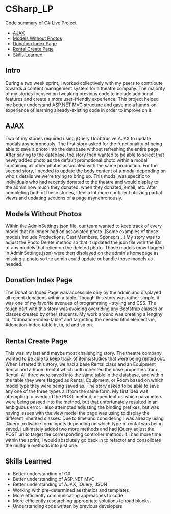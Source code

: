 # CSharp_LP
Code summary of C# Live Project

 * [AJAX](#ajax)
 * [Models Without Photos](#models-without-photos)
 * [Donation Index Page](#donation-index-page)
 * [Rental Create Page](#rental-create-page)
 * [Skills Learned](#skills-learned)

## Intro
During a two week sprint, I worked collectively with my peers to contribute towards a content management system for a theatre company. The majority of my stories focused on tweaking previous code to include additional features and create a more user-friendly experience. This project helped me better understand ASP.NET MVC structure and gave me a hands-on experience of learning already-existing code in order to improve on it.

## AJAX
Two of my stories required using jQuery Unobtrusive AJAX to update modals asynchronously. The first story asked for the functionality of being able to save a photo into the database without refreshing the entire page. After saving to the database, the story then wanted to be able to select that newly added photo as the default promotional photo within a modal containing all other photos associated with the same production. For the second story, I needed to update the body content of a modal depending on who's details we we're trying to bring up. This modal was specific to individuals who had recently donated to the theatre and would display to the admin how much they donated, when they donated, email, etc. After completing both of these stories, I feel a lot more confident utilizing partial views and updating sections of a page asynchronously.

## Models Without Photos
Within the AdminSettings.json file, our team wanted to keep track of every model that no longer had an associated photo. (Some examples of those models include Productions, Cast Members, Sponsors...) My story was to adjust the Photo Delete method so that it updated the json file with the IDs of any models that relied on the deleted photo. Those models (now flagged in AdminSettings.json) were then displayed on the admin's homepage as missing a photo so the admin could update or handle those models as needed.

## Donation Index Page
The Donation Index Page was accessible only by the admin and displayed all recent donations within a table. Though this story was rather simple, it was one of my favorite avenues of programming - styling and CSS. The tough part with this story was avoiding overriding any Bootstrap classes or classes created by other students. My work around was creating a lengthy id; "#donation-index-table" and targetting the needed html elements ie, #donation-index-table tr, th, td and so on.

## Rental Create Page
This was my last and maybe most challenging story. The theatre company wanted to be able to keep track of items/studios that were being rented out. When I started this story, we had a base Rental class and an Equipment Rental and a Room Rental which both inherited the base properties from Rental. All three were saved into the same table in the database, and within the table they were flagged as Rental, Equipment, or Room based on which model type they were being saved as. The story asked to be able to save any one of the three types all from the same form. My first idea was attempting to overload the POST method, dependent on which parameters were being passed into the method, but that unfortunately resulted in an ambiguous error. I also attempted adjusting the binding prefixes, but was having issues with the view model the page was using to display the different inherited classes. Due to time and considering I was already using jQuery to disable form inputs depending on which type of rental was being saved, I ultimately added two more methods and had jQuery adjust the POST url to target the corresponding controller method. If I had more time within the sprint, I would absolutely go back in to refactor and consolidate the multiple methods into just one.

## Skills Learned
* Better understanding of C#
* Better understanding of ASP.NET MVC
* Better understanding of AJAX, jQuery, JSON
* Working with pre-determined aesthetics and templates
* More efficiently communicating approaches to code
* More efficiently researching appropriate solutions to road blocks
* Understanding code written by previous developers
